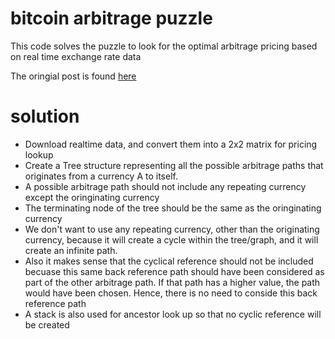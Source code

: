 # bitcoin arbitrage puzzle 

This code solves the puzzle to look for the optimal arbitrage pricing based on real time exchange rate data

The oringial post is found [here](http://priceonomics.com/jobs/puzzle/) 

# solution

- Download realtime data, and convert them into a 2x2 matrix for pricing lookup
- Create a Tree structure representing all the possible arbitrage paths that originates from a currency A to itself.
- A possible arbitrage path should not include any repeating currency except the oringinating currency
- The terminating node of the tree should be the same as the oringinating currency
- We don't want to use any repeating currency, other than the originating currency, because it will create a cycle within the tree/graph, and it will create an infinite path. 
- Also it makes sense that the cyclical reference should not be included becuase this same back reference path should have been considered as part of the other arbitrage path. If that path has a higher value, the path would have been chosen. Hence, there is no need to conside this back reference path 
- A stack is also used for ancestor look up so that no cyclic reference will be created
